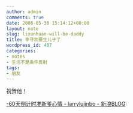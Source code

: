 ```yaml
---
author: admin
comments: true
date: 2006-05-30 15:14:12+00:00
layout: note
slug: lixunhuan-will-be-daddy
title: 李寻欢要生儿子了
wordpress_id: 407
categories:
- notes
- 生活不是条件反射
tags:
- 朋友
---
```


祝贺他！  

  

[-60天倒计时准新爹心情 - larrylujinbo - 新浪BLOG](http://blog.sina.com.cn/u/467a4bd1010003n1):

<blockquote>  

</blockquote>
